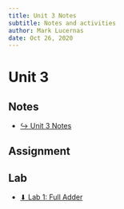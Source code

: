 ```yaml
---
title: Unit 3 Notes
subtitle: Notes and activities
author: Mark Lucernas
date: Oct 26, 2020
---
```



# Unit 3

## Notes

- [↪ Unit 3 Notes](notes)

## Assignment

## Lab

- [⬇ Lab 1: Full Adder](file:../../../../files/fall-2020/CISC-211/unit-3/DDCAarm-Lab1.pdf)

